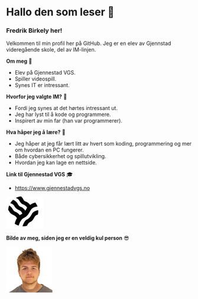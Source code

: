 # Hallo den som leser 👋

### Fredrik Birkely her!
Velkommen til min profil her på GitHub. Jeg er en elev av Gjennstad videregående skole, del av IM-linjen.

**Om meg** 👀
- Elev på Gjennestad VGS.
- Spiller videospill.
- Synes IT er intressant.

**Hvorfor jeg valgte IM?** 🤔
- Fordi jeg synes at det hørtes intressant ut.
- Jeg har lyst til å kode og programmere.
- Inspirert av min far (han var programmerer).

**Hva håper jeg å lære?** 🧐
- Jeg håper at jeg får lært litt av hvert som koding, programmering og mer om hvordan en PC fungerer.
- Både cybersikkerhet og spillutvikling.
- Hvordan jeg kan lage en nettside.

**Link til Gjennestad VGS** 🎓
- https://www.gjennestadvgs.no

<a href="https://www.gjennestadvgs.no">
<img src="Gjennestad_Drift2.png" width="100" alt="Blide av Gjennestad VGS Logo">
</a>

**Bilde av meg, siden jeg er en veldig kul person** 😎

 <img src="En_Veldig_Kul-Person.png" width="125" alt="Blide av Fredrik Birkely, ungdoms gutt, hvit bakgrunn">